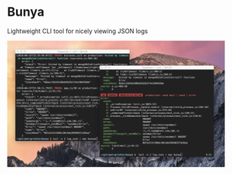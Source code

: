 #  Bunya
Lightweight CLI tool for nicely viewing JSON logs

![image](https://raw.githubusercontent.com/petrgrishin/bunya/master/screen.png)
